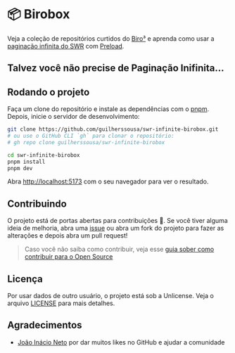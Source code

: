 # 📦 Birobox

Veja a coleção de repositórios curtidos do [Biro³](https://github.com/birobirobiro) e aprenda como usar a [paginação infinita do SWR](https://swr.vercel.app/pt-BR/docs/pagination) com [Preload](https://swr.vercel.app/pt-BR/docs/prefetching.pt-BR#dados-de-p%C3%A1gina-top-level).

## Talvez você não precise de Paginação Inifinita...

## Rodando o projeto

Faça um clone do repositório e instale as dependências com o [pnpm](https://pnpm.io/). Depois, inicie o servidor de desenvolvimento:

```bash
git clone https://github.com/guilherssousa/swr-infinite-birobox.git
# ou use o GitHub CLI `gh` para clonar o repositório:
# gh repo clone guilherssousa/swr-infinite-birobox

cd swr-infinite-birobox
pnpm install
pnpm dev
```

Abra [http://localhost:5173](http://localhost:3000) com o seu navegador para ver o resultado.

## Contribuindo

O projeto está de portas abertas para contribuições 🤗. Se você tiver alguma ideia de melhoria, abra uma [issue](https://github.com/guilherssousa/swr-infinite-birobox/issues) ou abra um fork do projeto para fazer as alterações e depois abra um pull request!

> Caso você não saiba como contribuir, veja esse [guia sober como contribuir para o Open Source](https://opensource.guide/pt/how-to-contribute/)

## Licença

Por usar dados de outro usuário, o projeto está sob a Unlicense. Veja o arquivo [LICENSE](LICENSE) para mais detalhes.

## Agradecimentos

- [João Inácio Neto](https://github.com/birobirobiro) por dar muitos likes no GitHub e ajudar a comunidade
